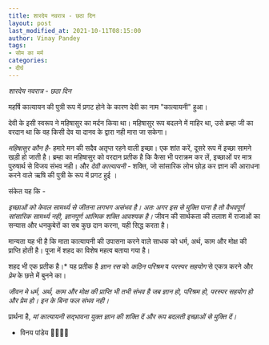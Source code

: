 ```yaml
---
title: शारदेय नवरात्र - छठा दिन
layout: post
last_modified_at: 2021-10-11T08:15:00
author: Vinay Pandey
tags:
- सोम का मर्म
categories:
- दीर्घ
---
```

*शारदेय नवरात्र - छठा दिन*

महर्षि कात्यायन की पुत्री रूप में प्रगट होने के कारण देवी का नाम "कात्यायनी" हुआ। 

देवी के इसी स्वरूप ने महिषासुर का मर्दन किया था। महिषासुर रूप बदलने में माहिर था, उसे ब्रम्हा जी का वरदान था कि वह किसी देव या दानव के द्वारा नही मारा जा सकेगा। 

*महिषासुर कौन है*- हमारे मन की सदैव अतृप्त रहने वाली इच्छा। एक शांत करें, दूसरे रूप में इच्छा सामने खड़ी हो जाती है। ब्रम्हा का महिषासुर को वरदान प्रतीक है कि कैसा भी पराक्रम कर लें, इच्छाओं पर मात्र पुरुषार्थ से विजय संभव नही। 
और
*देवी कात्यायनी* - शक्ति, जो सांसारिक लोभ छोड़ कर ज्ञान की आराधना करने वाले ऋषि की पुत्री के रूप में प्रगट हुई । 

संकेत यह कि -

*इच्छाओं को केवल सामर्थ्य से जीतना लगभग असंभव है।  अतः अगर इस से मुक्ति पाना है तो वैभवपूर्ण सांसारिक सामर्थ्य नही, ज्ञानपूर्ण आत्मिक शक्ति आवश्यक है।* जीवन की सार्थकता की तलाश में राजाओं का सन्यास और धनकुबेरों का सब कुछ दान करना, यही सिद्ध करता है।

मान्यता यह भी है कि माता कात्यायनी की उपासना करने वाले साधक को धर्म, अर्थ, काम और मोक्ष की प्राप्ति होती है। पूजा में शहद का विशेष महत्व बताया गया है। 

शहद भी एक प्रतीक है।* यह प्रतीक है *ज्ञान रस* को *कठिन परिश्रम* व *परस्पर सहयोग* से एकत्र करने और *प्रेम* के छत्ते में बुनने का।  

*जीवन मे धर्म, अर्थ, काम और मोक्ष की प्राप्ति भी तभी संभव है जब ज्ञान हो, परिश्रम हो, परस्पर सहयोग हो और प्रेम हो। इन के बिना फल संभव नही।*

प्रार्थना है,
*मां कात्यायनी*
*सद्भावना युक्त ज्ञान की शक्ति दें और रूप बदलती इच्छाओं से मुक्ति दें।*

- विनय पांडेय
🙏🌷🌷🙏


